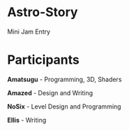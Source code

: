 # Astro-Story
 Mini Jam Entry


# Participants
**Amatsugu** - Programming, 3D, Shaders

**Amazed** - Design and Writing

**NoSix** - Level Design and Programming

**Ellis** - Writing
